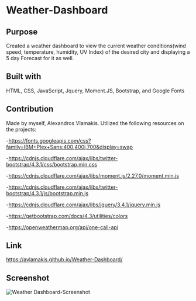 # Weather-Dashboard

## Purpose
Created a weather dashboard to view the current weather conditions(wind speed, temperature, humidity, UV Index) of the desired city and displaying a 5 day Forecast for it as well.

## Built with 
HTML, CSS, JavaScript, Jquery, Moment.JS, Bootstrap, and Google Fonts

## Contribution
Made by myself, Alexandros Vlamakis. Utilized the following resources on the projects:

-https://fonts.googleapis.com/css?family=IBM+Plex+Sans:400,400i,700&display=swap

-https://cdnjs.cloudflare.com/ajax/libs/twitter-bootstrap/4.3.1/css/bootstrap.min.css

-https://cdnjs.cloudflare.com/ajax/libs/moment.js/2.27.0/moment.min.js

-https://cdnjs.cloudflare.com/ajax/libs/twitter-bootstrap/4.3.1/js/bootstrap.min.js

-https://cdnjs.cloudflare.com/ajax/libs/jquery/3.4.1/jquery.min.js

-https://getbootstrap.com/docs/4.3/utilities/colors

-https://openweathermap.org/api/one-call-api

## Link
https://avlamakis.github.io/Weather-Dashboard/

## Screenshot
![Weather Dashboard-Screenshot](https://user-images.githubusercontent.com/91172337/144733060-7ca7f843-c957-4ada-87fd-ab04a1e2d074.png)
